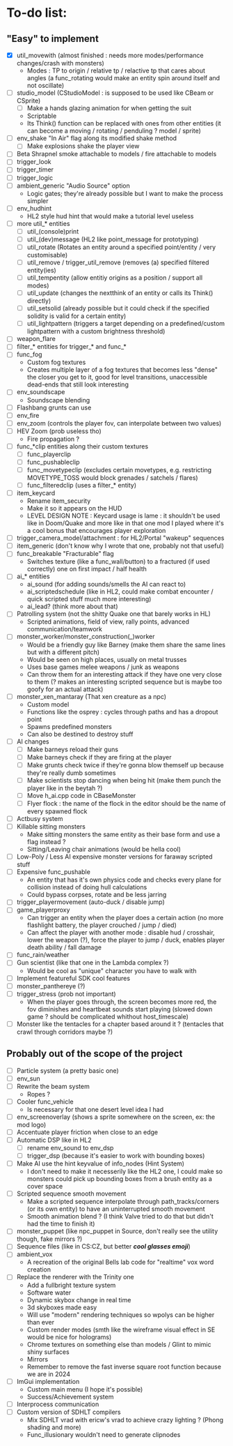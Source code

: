 # To-do list:
## "Easy" to implement
- [X] util_movewith (almost finished : needs more modes/performance changes/crash with monsters)
  - Modes : TP to origin / relative tp / relactive tp that cares about angles (a func_rotating would make an entity spin around itself and not oscillate)
- [ ] studio_model (CStudioModel : is supposed to be used like CBeam or CSprite)
  - [ ] Make a hands glazing animation for when getting the suit
  - Scriptable
  - Its Think() function can be replaced with ones from other entities (it can become a moving / rotating / penduling ? model / sprite)
- [ ] env_shake "In Air" flag along its modified shake method
  - [ ] Make explosions shake the player view
- [ ] Beta Shrapnel smoke attachable to models / fire attachable to models
- [ ] trigger_look
- [ ] trigger_timer
- [ ] trigger_logic
- [ ] ambient_generic "Audio Source" option
  - Logic gates; they're already possible but I want to make the process simpler
- [ ] env_hudhint
  - HL2 style hud hint that would make a tutorial level useless
- [ ] more util_* entities
  - [ ] util_(console)print
  - [ ] util_(dev)message (HL2 like point_message for prototyping)
  - [ ] util_rotate (Rotates an entity around a specified point/entity / very customisable)
  - [ ] util_remove / trigger_util_remove (removes (a) specified filtered entity(ies)
  - [ ] util_tempentity (allow entitiy origins as a position / support all modes)
  - [ ] util_update (changes the nextthink of an entity or calls its Think() directly)
  - [ ] util_setsolid (already possible but it could check if the specified solidity is valid for a certain entity)
  - [ ] util_lightpattern (triggers a target depending on a predefined/custom lightpattern with a custom brightness threshold)
- [ ] weapon_flare
- [ ] filter_* entities for trigger_* and func_*
- [ ] func_fog
  - Custom fog textures
  - Creates multiple layer of a fog textures that becomes less "dense" the closer you get to it, good for level transitions, unaccessible dead-ends that still look interesting
- [ ] env_soundscape
  - Soundscape blending
- [ ] Flashbang grunts can use
- [ ] env_fire
- [ ] env_zoom (controls the player fov, can interpolate between two values)
- [ ] HEV Zoom (prob useless tho)
  - Fire propagation ?
- [ ] func_*clip entities along their custom textures
  - [ ] func_playerclip
  - [ ] func_pushableclip
  - [ ] func_movetypeclip (excludes certain movetypes, e.g. restricting MOVETYPE_TOSS would block grenades / satchels / flares)
  - [ ] func_filteredclip (uses a filter_* entity)
- [ ] item_keycard
  - Rename item_security
  - Make it so it appears on the HUD
  - LEVEL DESIGN NOTE : Keycard usage is lame : it shouldn't be used like in Doom/Quake and more like in that one mod I played where it's a cool bonus that encourages player exploration
- [ ] trigger_camera_model/attachment : for HL2/Portal "wakeup" sequences
- [ ] item_generic (don't know why I wrote that one, probably not that useful)
- [ ] func_breakable "Fracturable" flag
  - Switches texture (like a func_wall/button) to a fractured (if used correctly) one on first impact / half health
- [ ] ai_* entities
  - ai_sound (for adding sounds/smells the AI can react to)
  - ai_scriptedschedule (like in HL2, could make combat encounter / quick scripted stuff much more interesting)
  - ai_lead? (think more about that)
- [ ] Patrolling system (not the shitty Quake one that barely works in HL)
  - Scripted animations, field of view, rally points, advanced communication/teamwork
- [ ] monster_worker/monster_construction(_)worker
  - Would be a friendly guy like Barney (make them share the same lines but with a different pitch)
  - Would be seen on high places, usually on metal trusses
  - Uses base games melee weapons / junk as weapons
  - Can throw them for an interesting attack if they have one very close to them (? makes an interesting scripted sequence but is maybe too goofy for an actual attack)
- [ ] monster_xen_mantaray (That xen creature as a npc)
  - Custom model
  - Functions like the osprey : cycles through paths and has a dropout point
  - Spawns predefined monsters
  - Can also be destined to destroy stuff
- [ ] AI changes
  - [ ] Make barneys reload their guns
  - [ ] Make barneys check if they are firing at the player
  - [ ] Make grunts check twice if they're gonna blow themself up because they're really dumb sometimes
  - [ ] Make scientists stop dancing when being hit (make them punch the player like in the beytah ?)
  - [ ] Move h_ai.cpp code in CBaseMonster
  - [ ] Flyer flock : the name of the flock in the editor should be the name of every spawned flock
- [ ] Actbusy system
- [ ] Killable sitting monsters
  - Make sitting monsters the same entity as their base form and use a flag instead ?
  - Sitting/Leaving chair animations (would be hella cool)
- [ ] Low-Poly / Less AI expensive monster versions for faraway scripted stuff
- [ ] Expensive func_pushable
  - An entity that has it's own physics code and checks every plane for collision instead of doing hull calculations
  - Could bypass corpses, rotate and be less jarring
- [ ] trigger_playermovement (auto-duck / disable jump)
- [ ] game_playerproxy
  - Can trigger an entity when the player does a certain action (no more flashlight battery, the player crouched / jump / died)
  - Can affect the player with another mode : disable hud / crosshair, lower the weapon (?), force the player to jump / duck, enables player death ability / fall damage
- [ ] func_rain/weather
- [ ] Gun scientist (like that one in the Lambda complex ?)
  - Would be cool as "unique" character you have to walk with
- [ ] Implement featureful SDK cool features
- [ ] monster_panthereye (?)
- [ ] trigger_stress (prob not important)
   - When the player goes through, the screen becomes more red, the fov diminishes and heartbeat sounds start playing (slowed down game ? should be complicated whithout host_timescale)
- [ ] Monster like the tentacles for a chapter based around it ? (tentacles that crawl through corridors maybe ?)
## Probably out of the scope of the project
- [ ] Particle system (a pretty basic one)
- [ ] env_sun
- [ ] Rewrite the beam system
  - Ropes ?
- [ ] Cooler func_vehicle
  - Is necessary for that one desert level idea I had
- [ ] env_screenoverlay (shows a sprite somewhere on the screen, ex: the mod logo)
- [ ] Accentuate player friction when close to an edge
- [ ] Automatic DSP like in HL2
  - [ ] rename env_sound to env_dsp
  - [ ] trigger_dsp (because it's easier to work with bounding boxes)
- [ ] Make AI use the hint keyvalue of info_nodes (Hint System)
  - I don't need to make it necesserily like the HL2 one, I could make so monsters could pick up bounding boxes from a brush entity as a cover space
- [ ] Scripted sequence smooth movement
  - Make a scripted sequence interpolate through path_tracks/corners (or its own entity) to have an uninterrupted smooth movement
  - Smooth animation blend ? (I think Valve tried to do that but didn't had the time to finish it)
- [ ] monster_puppet (like npc_puppet in Source, don't really see the utility though, fake mirrors ?)
- [ ] Sequence files (like in CS:CZ, but better ***cool glasses emoji***)
- [ ] ambient_vox
  - A recreation of the original Bells lab code for "realtime" vox word creation
- [ ] Replace the renderer with the Trinity one
  - Add a fullbright texture system
  - Software water
  - Dynamic skybox change in real time
  - 3d skyboxes made easy
  - Will use "modern" rendering techniques so wpolys can be higher than ever
  - Custom render modes (smth like the wireframe visual effect in SE would be nice for holograms)
  - Chrome textures on something else than models / Glint to mimic shiny surfaces
  - Mirrors
  - Remember to remove the fast inverse square root function because we are in 2024
- [ ] ImGui implementation
  - Custom main menu (I hope it's possible)
  - Success/Achievement system
- [ ] Interprocess communication
- [ ] Custom version of SDHLT compilers
  - Mix SDHLT vrad with ericw's vrad to achieve crazy lighting ? (Phong shading and more)
  - Func_illusionary wouldn't need to generate clipnodes
